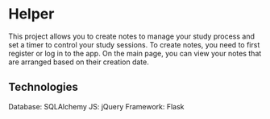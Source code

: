 # Helper
This project allows you to create notes to manage your study process and set a timer to control your study sessions.
To create notes, you need to first register or log in to the app. 
On the main page, you can view your notes that are arranged based on their creation date.

## Technologies
Database: SQLAlchemy
JS: jQuery
Framework: Flask
